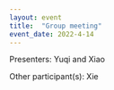 ```yaml
---
layout: event
title:  "Group meeting"
event_date: 2022-4-14
---
```


Presenters: Yuqi and Xiao

Other participant(s): Xie